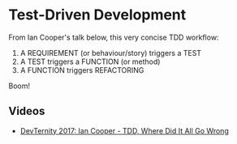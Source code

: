 # Test-Driven Development

From Ian Cooper's talk below, this very concise TDD workflow:

1. A REQUIREMENT (or behaviour/story) triggers a TEST
1. A TEST triggers a FUNCTION (or method)
1. A FUNCTION triggers REFACTORING

Boom!

## Videos

* [DevTernity 2017: Ian Cooper - TDD, Where Did It All Go Wrong](https://www.youtube.com/watch?v=EZ05e7EMOLM)
